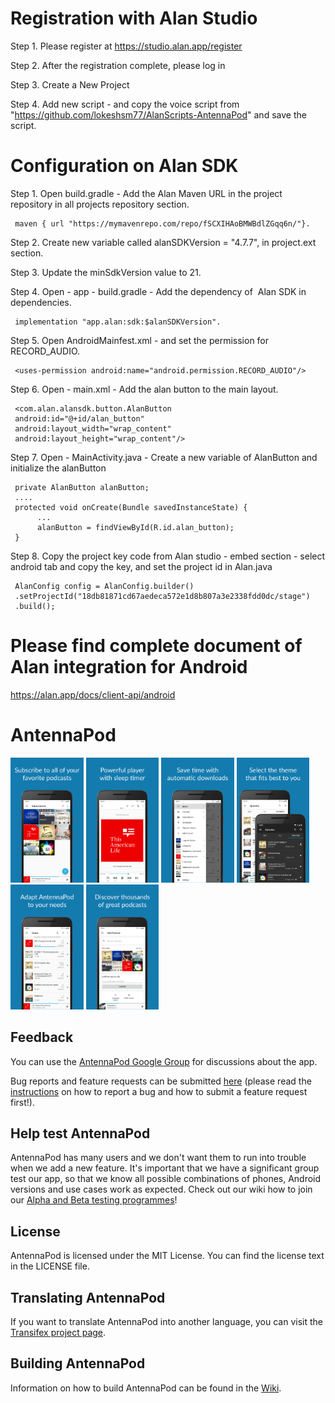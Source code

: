 # Registration with Alan Studio
Step 1. Please register at https://studio.alan.app/register

Step 2. After the registration complete, please log in

Step 3. Create a New Project

Step 4. Add new script - and copy the voice script from "https://github.com/lokeshsm77/AlanScripts-AntennaPod" and save the script.

# Configuration on Alan SDK
Step 1. Open build.gradle - Add the Alan Maven URL in the project repository in all projects repository section.

     maven { url "https://mymavenrepo.com/repo/fSCXIHAoBMWBdlZGqq6n/"}.

Step 2. Create new variable called alanSDKVersion = "4.7.7", in project.ext section.

Step 3. Update the minSdkVersion value to 21.

Step 4. Open - app - build.gradle - Add the dependency of  Alan SDK in dependencies.

     implementation "app.alan:sdk:$alanSDKVersion".

Step 5. Open AndroidMainfest.xml - and set the permission for RECORD_AUDIO.

     <uses-permission android:name="android.permission.RECORD_AUDIO"/>

Step 6. Open - main.xml - Add the alan button to the main layout.

     <com.alan.alansdk.button.AlanButton
     android:id="@+id/alan_button"
     android:layout_width="wrap_content"
     android:layout_height="wrap_content"/>

Step 7. Open - MainActivity.java - Create a new variable of AlanButton and initialize the alanButton

     private AlanButton alanButton;
     ....
     protected void onCreate(Bundle savedInstanceState) {
          ...
          alanButton = findViewById(R.id.alan_button);
     }

Step 8. Copy the project key code from Alan studio - embed section - select android tab and copy the key, and set the project id in Alan.java 

     AlanConfig config = AlanConfig.builder()
     .setProjectId("18db81871cd67aedeca572e1d8b807a3e2338fdd0dc/stage")
     .build();

# Please find complete document of Alan integration for Android
https://alan.app/docs/client-api/android


# AntennaPod

     
<img src="https://raw.githubusercontent.com/AntennaPod/AntennaPod/develop/app/src/main/play/listings/en-US/graphics/phone-screenshots/00.png" alt="Screenshot 0" height="200"> <img src="https://raw.githubusercontent.com/AntennaPod/AntennaPod/develop/app/src/main/play/listings/en-US/graphics/phone-screenshots/01.png" alt="Screenshot 1" height="200"> <img src="https://raw.githubusercontent.com/AntennaPod/AntennaPod/develop/app/src/main/play/listings/en-US/graphics/phone-screenshots/02.png" alt="Screenshot 2" height="200"> <img src="https://raw.githubusercontent.com/AntennaPod/AntennaPod/develop/app/src/main/play/listings/en-US/graphics/phone-screenshots/03.png" alt="Screenshot 3" height="200"> <img src="https://raw.githubusercontent.com/AntennaPod/AntennaPod/develop/app/src/main/play/listings/en-US/graphics/phone-screenshots/04.png" alt="Screenshot 4" height="200"> <img src="https://raw.githubusercontent.com/AntennaPod/AntennaPod/develop/app/src/main/play/listings/en-US/graphics/phone-screenshots/05.png" alt="Screenshot 5" height="200">


## Feedback
You can use the [AntennaPod Google Group](https://groups.google.com/forum/#!forum/antennapod) for discussions about the app.

Bug reports and feature requests can be submitted [here](https://github.com/AntennaPod/AntennaPod/issues) (please read the [instructions](https://github.com/AntennaPod/AntennaPod/blob/master/CONTRIBUTING.md) on how to report a bug and how to submit a feature request first!).

## Help test AntennaPod
AntennaPod has many users and we don't want them to run into trouble when we add a new feature. It's important that we have a significant group test our app, so that we know all possible combinations of phones, Android versions and use cases work as expected. Check out our wiki how to join our [Alpha and Beta testing programmes](https://github.com/AntennaPod/AntennaPod/wiki/Help-test-AntennaPod)!

## License

AntennaPod is licensed under the MIT License. You can find the license text in the LICENSE file.

## Translating AntennaPod
If you want to translate AntennaPod into another language, you can visit the [Transifex project page](https://www.transifex.com/antennapod/antennapod/).


## Building AntennaPod

Information on how to build AntennaPod can be found in the [Wiki](https://github.com/AntennaPod/AntennaPod/wiki/Building-AntennaPod).

